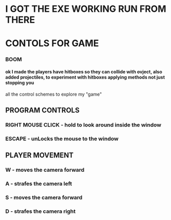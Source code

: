 # I GOT THE EXE WORKING RUN FROM THERE

# CONTOLS FOR GAME
### BOOM
#### ok I made the players have hitboxes so they can collide with ovject, also added projectiles, to experiment with hitboxes applying methods not just stopping you

all the control schemes to explore my "game"

## PROGRAM CONTROLS
### **RIGHT MOUSE CLICK** - hold to look around inside the window
### **ESCAPE** - unLocks the mouse to the window
## PLAYER MOVEMENT 
### **W** - moves the camera forward
### **A** - strafes the camera left
### **S** - moves the camera forward
### **D** - strafes the camera right









